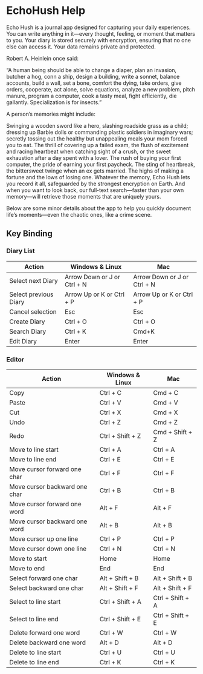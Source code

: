 # EchoHush Help
Echo Hush is a journal app designed for capturing your daily experiences. You can write anything in it—every thought, feeling, or moment that matters to you. Your diary is stored securely with encryption, ensuring that no one else can access it. Your data remains private and protected.

Robert A. Heinlein once said:

“A human being should be able to change a diaper, plan an invasion, butcher a hog, conn a ship, design a building, write a sonnet, balance accounts, build a wall, set a bone, comfort the dying, take orders, give orders, cooperate, act alone, solve equations, analyze a new problem, pitch manure, program a computer, cook a tasty meal, fight efficiently, die gallantly. Specialization is for insects.”

A person’s memories might include:

Swinging a wooden sword like a hero, slashing roadside grass as a child; dressing up Barbie dolls or commanding plastic soldiers in imaginary wars; secretly tossing out the healthy but unappealing meals your mom forced you to eat. The thrill of covering up a failed exam, the flush of excitement and racing heartbeat when catching sight of a crush, or the sweet exhaustion after a day spent with a lover. The rush of buying your first computer, the pride of earning your first paycheck. The sting of heartbreak, the bittersweet twinge when an ex gets married. The highs of making a fortune and the lows of losing one. Whatever the memory, Echo Hush lets you record it all, safeguarded by the strongest encryption on Earth. And when you want to look back, our full-text search—faster than your own memory—will retrieve those moments that are uniquely yours.

Below are some minor details about the app to help you quickly document life’s moments—even the chaotic ones, like a crime scene.

## Key Binding 
### Diary List

| Action                      | Windows & Linux       		| Mac                           |
|-----------------------------|-----------------------------|-------------------------------|	
| Select next Diary           | Arrow Down or J or Ctrl + N | Arrow Down or J or Ctrl + N 	|
| Select previous Diary       | Arrow Up or K or Ctrl + P   | Arrow Up or K or Ctrl + P   	|
| Cancel selection            | Esc                   		| Esc               	      	|
| Create Diary				  | Ctrl + O					| Ctrl + O                      |
| Search Diary        		  | Ctrl + K                    | Cmd+K                       	|
| Edit Diary				  | Enter					    | Enter							|

### Editor
| Action                       | Windows & Linux       | Mac                     |
|----------------------------- |-----------------------|-------------------------|
| Copy                         | Ctrl + C              | Cmd + C                 |
| Paste                        | Ctrl + V              | Cmd + V                 |
| Cut                          | Ctrl + X              | Cmd + X                 |
| Undo                         | Ctrl + Z              | Cmd + Z                 |
| Redo                         | Ctrl + Shift + Z      | Cmd + Shift + Z         |
| Move to line start           | Ctrl + A              | Ctrl + A                |
| Move to line end             | Ctrl + E              | Ctrl + E                |
| Move cursor forward one char | Ctrl + F              | Ctrl + F                |
| Move cursor backward one char| Ctrl + B              | Ctrl + B                |
| Move cursor forward one word | Alt + F               | Alt + F                 |
| Move cursor backward one word| Alt + B               | Alt + B                 |
| Move cursor up one line	   | Ctrl + P			   | Ctrl + P				 |
| Move cursor down one line    | Ctrl + N              | Ctrl + N                |
| Move to start                | Home       		   | Home		             |
| Move to end                  | End				   | End				     |
| Select forward one char      | Alt + Shift + B       | Alt + Shift + B         |
| Select backward one char     | Alt + Shift + F       | Alt + Shift + F         |
| Select to line start         | Ctrl + Shift + A      | Ctrl + Shift + A        |
| Select to line end           | Ctrl + Shift + E      | Ctrl + Shift + E        |
| Delete forward one word      | Ctrl + W              | Ctrl + W                |
| Delete backward one word     | Alt + D               | Alt + D                 |
| Delete to line start         | Ctrl + U              | Ctrl + U                |
| Delete to line end           | Ctrl + K              | Ctrl + K                |
